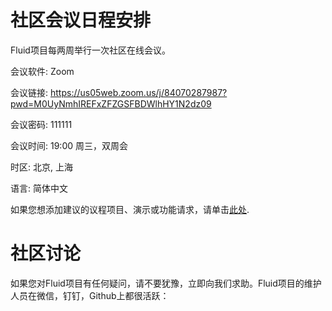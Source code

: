 # 社区会议日程安排
Fluid项目每两周举行一次社区在线会议。

会议软件: Zoom

会议链接: https://us05web.zoom.us/j/84070287987?pwd=M0UyNmhIREFxZFZGSFBDWlhHY1N2dz09

会议密码: 111111

会议时间: 19:00 周三，双周会

时区: 北京, 上海

语言: 简体中文

如果您想添加建议的议程项目、演示或功能请求，请单击[此处](https://docs.google.com/document/d/1RMMzvlkGz7INSGDMZqZlXzipEN8ga2xuMCZvPYoTOPo/edit#heading=h.yvypq06ot57p).

# 社区讨论
如果您对Fluid项目有任何疑问，请不要犹豫，立即向我们求助。Fluid项目的维护人员在微信，钉钉，Github上都很活跃：

<FluidCommunity/>